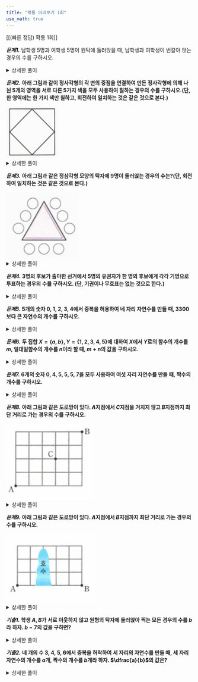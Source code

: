 ```yaml
---
title: "확통 미리보기 1회"
use_math: true
---
```


[[(빠른 정답) 확통 1회]]


***문제1.***
남학생 5명과 여학생 5명이 원탁에 둘러앉을 때, 남학생과 여학생이 번갈아 앉는 경우의 수를 구하시오.

<details> 
  <summary>상세한 풀이</summary> 
   <p><img src="/assets/Pasted image 20231218151800.png"/></p>
</details>

***문제2.*
아래 그림과 같이 정사각형의 각 변의 중점을 연결하여 만든 정사각형에 의해 나뉜 5개의 영역을 서로 다른 5가지 색을 모두 사용하여 칠하는 경우의 수를 구하시오.(단, 한 영역에는 한 가지 색만 칠하고, 회전하여 일치하는 것은 같은 것으로 본다.)**

<img src="/assets/Pasted image 20231217223724.png"/>

<details> 
  <summary>상세한 풀이</summary> 
   <p><img src="/assets/Pasted image 20231218151831.png"/></p>
</details>

***문제3.*
아래 그림과 같은 정삼각형 모양의 탁자에 9명이 둘러앉는 경우의 수는?(단, 회전하여 일치하는 것은 같은 것으로 본다.)**

<img src="/assets/Pasted image 20231217224000.png"/>

<details> 
  <summary>상세한 풀이</summary> 
   <p><img src="/assets/Pasted image 20231218151838.png"/></p>
</details>

***문제4.*
3명의 후보가 출마한 선거에서 5명의 유권자가 한 명의 후보에게 각각 기명으로 투표하는 경우의 수를 구하시오. (단, 기권이나 무효표는 없는 것으로 한다.)**

<details> 
  <summary>상세한 풀이</summary> 
   <p><img src="/assets/Pasted image 20231218151851.png"/></p>
</details>

***문제5.*
5개의 숫자 0, 1, 2, 3, 4에서 중복을 허용하여 네 자리 자연수를 만들 때, 3300보다 큰 자연수의 개수를 구하시오.**

<details> 
  <summary>상세한 풀이</summary> 
   <p><img src="/assets/Pasted image 20231218151856.png"/></p>
</details>

***문제6.*
두 집합 $X=\lbrace a, b\rbrace, Y=\lbrace 1, 2, 3, 4, 5\rbrace$에 대하여 $X$에서 $Y$로의 함수의 개수를 $m$, 일대일함수의 개수를 $n$이라 할 때, $m+n$의 값을 구하시오.**

<details> 
  <summary>상세한 풀이</summary> 
   <p><img src="/assets/Pasted image 20231218151902.png"/></p>
</details>

***문제7.*
6개의 숫자 0, 4, 5, 5, 5, 7을 모두 사용하여 여섯 자리 자연수를 만들 때, 짝수의 개수를 구하시오.**

<details> 
  <summary>상세한 풀이</summary> 
   <p><img src="/assets/Pasted image 20231218151914.png"/></p>
</details>

***문제8.*
아래 그림과 같은 도로망이 있다. $A$지점에서 $C$지점을 거치지 않고 $B$지점까지 최단 거리로 가는 경우의 수를 구하시오.**

<img src="/assets/Pasted image 20231217224912.png"/>

<details> 
  <summary>상세한 풀이</summary> 
   <p><img src="/assets/Pasted image 20231218151922.png"/></p>
</details>




***문제9.*
아래 그림과 같은 도로망이 있다. $A$지점에서 $B$지점까지 최단 거리로 가는 경우의 수를 구하시오.**

<img src="/assets/Pasted image 20231217224428.png"/>

<details> 
  <summary>상세한 풀이</summary> 
   <p><img src="/assets/Pasted image 20231218151928.png"/></p>
</details>


***기출1.*
학생 $A, B$가 서로 이웃하지 않고 원형의 탁자에 둘러앉아 찍는 모든 경우의 수를 $b$라 하자. $b-7$의 값을 구하면?**

<details> 
  <summary>상세한 풀이</summary> 
   <p><img src="/assets/Pasted image 20231217231352.png"/></p>
</details>

***기출2.*
네 개의 수 3, 4, 5, 6에서 중복을 허락하여 세 자리의 자연수를 만들 때, 세 자리 자연수의 개수를 $a$개, 짝수의 개수를 $b$개라 하자. $\dfrac{a}{b}$의 값은?**

<details> 
  <summary>상세한 풀이</summary> 
   <p><img src="/assets/Pasted image 20231217231717.png"/></p>
</details>

